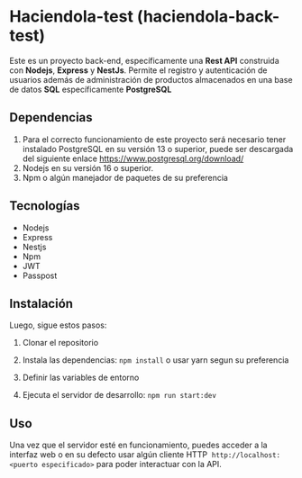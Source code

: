 
# Haciendola-test (haciendola-back-test)

Este es un proyecto back-end, específicamente una **Rest API** construida con **Nodejs**, **Express** y **NestJs**. Permite el registro y autenticación de usuarios además de administración de productos almacenados en una base de datos **SQL** específicamente **PostgreSQL**

## Dependencias

1. Para el correcto funcionamiento de este proyecto será necesario tener instalado PostgreSQL en su versión 13 o superior, puede ser descargada del siguiente enlace https://www.postgresql.org/download/
2. Nodejs en su versión 16 o superior.
3. Npm o algún manejador de paquetes de su preferencia

## Tecnologías

- Nodejs
- Express
- Nestjs
- Npm
- JWT
- Passpost

## Instalación

Luego, sigue estos pasos:

1. Clonar el repositorio

2. Instala las dependencias: `npm install` o usar yarn segun su preferencia

3. Definir las variables de entorno

4. Ejecuta el servidor de desarrollo: `npm run start:dev`

## Uso

Una vez que el servidor esté en funcionamiento, puedes acceder a la interfaz web o en su defecto usar algún cliente HTTP  `http://localhost:<puerto especificado>` para poder interactuar con la API.
